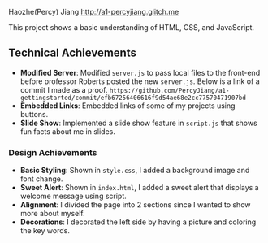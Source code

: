 Haozhe(Percy) Jiang
http://a1-percyjiang.glitch.me

This project shows a basic understanding of HTML, CSS, and JavaScript.

## Technical Achievements
- **Modified Server**: 
Modified `server.js` to pass local files to the front-end before professor Roberts posted the new `server.js`.
Below is a link of a commit I made as a proof.
`https://github.com/PercyJiang/a1-gettingstarted/commit/efb67256406616f9d54ae68e2cc77570471907bd`
- **Embedded Links**: Embedded links of some of my projects using buttons.
- **Slide Show**: Implemented a slide show feature in `script.js` that shows fun facts about me in slides.

### Design Achievements
- **Basic Styling**: Shown in `style.css`, I added a background image and font change.
- **Sweet Alert**: Shown in `index.html`, I added a sweet alert that displays a welcome message using script.
- **Alignment**: I divided the page into 2 sections since I wanted to show more about myself.
- **Decorations**: I decorated the left side by having a picture and coloring the key words.